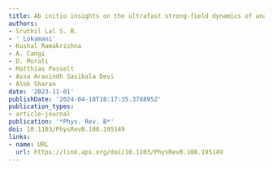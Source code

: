 ```yaml
---
title: Ab initio insights on the ultrafast strong-field dynamics of anatase $mathrmTiO_2$
authors:
- Sruthil Lal S. B.
- ' Lokamani'
- Kushal Ramakrishna
- A. Cangi
- D. Murali
- Matthias Posselt
- Assa Aravindh Sasikala Devi
- Alok Sharan
date: '2023-11-01'
publishDate: '2024-04-18T18:17:35.378895Z'
publication_types:
- article-journal
publication: '*Phys. Rev. B*'
doi: 10.1103/PhysRevB.108.195149
links:
- name: URL
  url: https://link.aps.org/doi/10.1103/PhysRevB.108.195149
---
```

